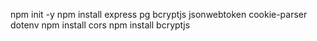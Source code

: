 npm init -y
npm install express pg bcryptjs jsonwebtoken cookie-parser dotenv
npm install cors
npm install bcryptjs